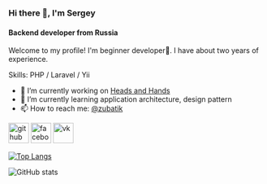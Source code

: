### Hi there 👋,  I'm Sergey
#### Backend developer from Russia
Welcome to my profile!
I'm beginner developer👶. I have about two years of experience.

Skills: PHP / Laravel / Yii

- 🔭 I’m currently working on [Heads and Hands](https://handh.ru) 
- 🌱 I’m currently learning application architecture, design pattern 
- 📫 How to reach me: [@zubatik](tg://resolve?domain=zubatik) 

[<img src='https://cdn.jsdelivr.net/npm/simple-icons@3.0.1/icons/github.svg' alt='github' height='40'>](https://github.com/https://github.com/SZubanov)  [<img src='https://cdn.jsdelivr.net/npm/simple-icons@3.0.1/icons/facebook.svg' alt='facebook' height='40'>](https://www.facebook.com/https://www.facebook.com/serjzubanov)  [<img src='https://cdn.jsdelivr.net/npm/simple-icons@3.0.1/icons/vk.svg' alt='vk' height='40'>](https://vk.com/zubatos)  

[![Top Langs](https://github-readme-stats.vercel.app/api/top-langs/?username=SZubanov&layout=compact)](https://github.com/anuraghazra/github-readme-stats)

![GitHub stats](https://github-readme-stats.vercel.app/api?username=SZubanov&show_icons=true&theme=dark)  

